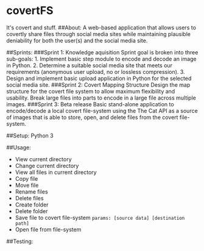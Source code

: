 # covertFS
It's covert and stuff. 
##About: 
  A web-based application that allows users to covertly share files through social media sites while maintaining plausible deniability for both the user(s) and the social media site. 

##Sprints: 
###Sprint 1: Knowledge aquisition
  Sprint goal is broken into three sub-goals: 
    1. Implement basic step module to encode and decode an image in Python.
    2. Determine a suitable social media site that meets our requirements (anonymous user upload, no or lossless compression).
    3. Design and implement basic upload application in Python for the selected social media site.
###Sprint 2: Covert Mapping Structure
    Design the map structure for the covert file system to allow maximum flexibility and usability. Break large files into parts to encode in a large file across multiple images. 
###Sprint 3: Beta release
    Basic stand-alone application to encode/decode a local covert file-system using the The Cat API as a source of images that is able to store, open, and delete files from the covert file-system. 
    
##Setup: Python 3

##Usage: 
  - View current directory
  - Change current directory
  - View all files in current directory
  - Copy file
  - Move file
  - Rename files
  - Delete files
  - Create folder
  - Delete folder
  - Save file to covert file-system `params: [source data] [destination path]`
  - Open file from file-system

##Testing:
